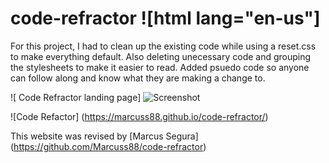 # code-refractor ![html lang="en-us"]
<!-- Description of Work -->
For this project, I had to clean up the existing code while using a reset.css to make everything default. Also deleting unecessary code and grouping the stylesheets to make it easier to read. Added psuedo code so anyone can follow along and know what they are making a change to.
<!-- Landing Page Screenshot -->
![ Code Refractor landing page] <image src="./assets/images/screenshot.png" alt="Screenshot">
<!-- URL link -->
![Code Refactor] (https://marcuss88.github.io/code-refractor/)
<!-- Github repository link -->
This website was revised by [Marcus Segura] (https://github.com/Marcuss88/code-refractor)

